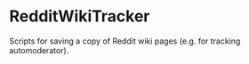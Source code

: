 # RedditWikiTracker
Scripts for saving a copy of Reddit wiki pages (e.g. for tracking automoderator).
